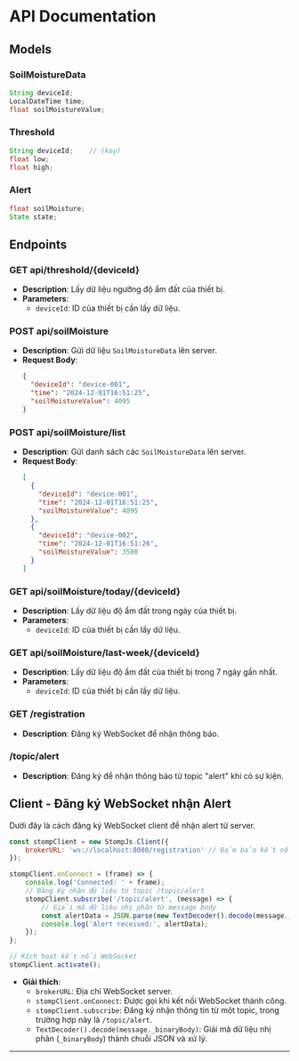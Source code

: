 
# API Documentation

## Models

### SoilMoistureData
```java
String deviceId;
LocalDateTime time;
float soilMoistureValue;
```

### Threshold
```java
String deviceId;    // (key)
float low;
float high;
```

### Alert
```java
float soilMoisture;
State state;
```

## Endpoints

### GET api/threshold/{deviceId}
- **Description**: Lấy dữ liệu ngưỡng độ ẩm đất của thiết bị.
- **Parameters**:
  - `deviceId`: ID của thiết bị cần lấy dữ liệu.

### POST api/soilMoisture
- **Description**: Gửi dữ liệu `SoilMoistureData` lên server.
- **Request Body**:
  ```json
  {
    "deviceId": "device-001",
    "time": "2024-12-01T16:51:25",
    "soilMoistureValue": 4095
  }
  ```

### POST api/soilMoisture/list
- **Description**: Gửi danh sách các `SoilMoistureData` lên server.
- **Request Body**:
  ```json
  [
    {
      "deviceId": "device-001",
      "time": "2024-12-01T16:51:25",
      "soilMoistureValue": 4095
    },
    {
      "deviceId": "device-002",
      "time": "2024-12-01T16:51:26",
      "soilMoistureValue": 3500
    }
  ]
  ```

### GET api/soilMoisture/today/{deviceId}
- **Description**: Lấy dữ liệu độ ẩm đất trong ngày của thiết bị.
- **Parameters**:
    - `deviceId`: ID của thiết bị cần lấy dữ liệu.

### GET api/soilMoisture/last-week/{deviceId}
- **Description**: Lấy dữ liệu độ ẩm đất của thiết bị trong 7 ngày gần nhất.
- **Parameters**:
    - `deviceId`: ID của thiết bị cần lấy dữ liệu.

### GET /registration
- **Description**: Đăng ký WebSocket để nhận thông báo.

### /topic/alert
- **Description**: Đăng ký để nhận thông báo từ topic "alert" khi có sự kiện.

## Client - Đăng ký WebSocket nhận Alert

Dưới đây là cách đăng ký WebSocket client để nhận alert từ server.

```javascript
const stompClient = new StompJs.Client({
    brokerURL: 'ws://localhost:8080/registration' // Đảm bảo kết nối đúng URL của WebSocket
});

stompClient.onConnect = (frame) => {
    console.log('Connected: ' + frame);
    // Đăng ký nhận dữ liệu từ topic /topic/alert
    stompClient.subscribe('/topic/alert', (message) => {
        // Giải mã dữ liệu nhị phân từ message body
        const alertData = JSON.parse(new TextDecoder().decode(message._binaryBody));
        console.log('Alert received:', alertData);
    });
};

// Kích hoạt kết nối WebSocket
stompClient.activate();
```

- **Giải thích**:
    - `brokerURL`: Địa chỉ WebSocket server.
    - `stompClient.onConnect`: Được gọi khi kết nối WebSocket thành công.
    - `stompClient.subscribe`: Đăng ký nhận thông tin từ một topic, trong trường hợp này là `/topic/alert`.
    - `TextDecoder().decode(message._binaryBody)`: Giải mã dữ liệu nhị phân (`_binaryBody`) thành chuỗi JSON và xử lý.

---

